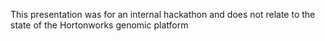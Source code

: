 This presentation was for an internal hackathon and does not relate to the state of the Hortonworks genomic platform
